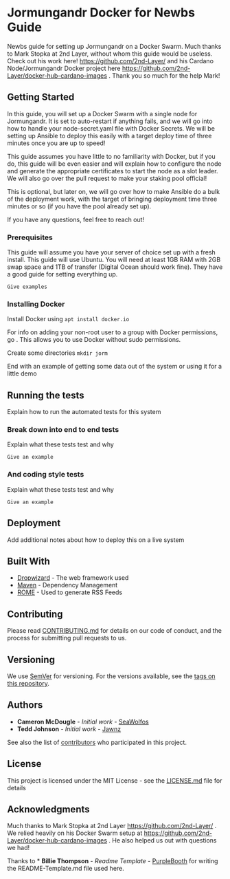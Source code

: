 # Jormungandr Docker for Newbs Guide 

Newbs guide for setting up Jormungandr on a Docker Swarm. Much thanks to Mark Stopka at 2nd Layer, without whom this guide would be useless. Check out his work here! https://github.com/2nd-Layer/ and his Cardano Node/Jormungandr Docker project here https://github.com/2nd-Layer/docker-hub-cardano-images . Thank you so much for the help Mark!

## Getting Started

In this guide, you will set up a Docker Swarm with a single node for Jormungandr. It is set to auto-restart if anything fails, and we will go into how to handle your node-secret.yaml file with Docker Secrets. We will be setting up Ansible to deploy this easily with a target deploy time of three minutes once you are up to speed!

This guide assumes you have little to no familiarity with Docker, but if you do, this guide will be even easier and will explain how to configure the node and generate the appropriate certificates to start the node as a slot leader. We will also go over the pull request to make your staking pool official!

This is optional, but later on, we will go over how to make Ansible do a bulk of the deployment work, with the target of bringing deployment time three minutes or so (if you have the pool already set up).

If you have any questions, feel free to reach out!

### Prerequisites

This guide will assume you have your server of choice set up with a fresh install. This guide will use Ubuntu. You will need at least 1GB RAM with 2GB swap space and 1TB of transfer (Digital Ocean should work fine). They have a good guide <here> for setting everything up.

```
Give examples
```

### Installing Docker

Install Docker using 
```apt install docker.io```

For info on adding your non-root user to a group with Docker permissions, go <here>. This allows you to use Docker without sudo permissions.

Create some directories
```mkdir jorm```



End with an example of getting some data out of the system or using it for a little demo

## Running the tests

Explain how to run the automated tests for this system

### Break down into end to end tests

Explain what these tests test and why

```
Give an example
```

### And coding style tests

Explain what these tests test and why

```
Give an example
```

## Deployment

Add additional notes about how to deploy this on a live system

## Built With

* [Dropwizard](http://www.dropwizard.io/1.0.2/docs/) - The web framework used
* [Maven](https://maven.apache.org/) - Dependency Management
* [ROME](https://rometools.github.io/rome/) - Used to generate RSS Feeds

## Contributing

Please read [CONTRIBUTING.md](https://gist.github.com/PurpleBooth/b24679402957c63ec426) for details on our code of conduct, and the process for submitting pull requests to us.

## Versioning

We use [SemVer](http://semver.org/) for versioning. For the versions available, see the [tags on this repository](https://github.com/your/project/tags). 

## Authors

* **Cameron McDougle** - *Initial work* - [SeaWolfos](https://github.com/SeaWolfos)
* **Tedd Johnson** - *Initial work* - [Jawnz](https://github.com/JawnZ)

See also the list of [contributors](https://github.com/your/project/contributors) who participated in this project.

## License

This project is licensed under the MIT License - see the [LICENSE.md](LICENSE.md) file for details

## Acknowledgments

Much thanks to Mark Stopka at 2nd Layer https://github.com/2nd-Layer/ . We relied heavily on his Docker Swarm setup at https://github.com/2nd-Layer/docker-hub-cardano-images . He also helped us out with questions we had!

Thanks to * **Billie Thompson** - *Readme Template* - [PurpleBooth](https://github.com/PurpleBooth)
for writing the README-Template.md file used here. 
